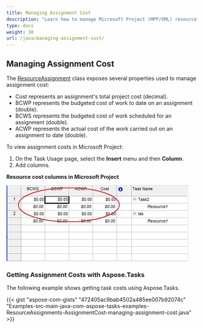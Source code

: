 ```yaml
---
title: Managing Assignment Cost
description: "Learn how to manage Microsoft Project (MPP/XML) resource assignment costs using Aspose.Tasks for Java."
type: docs
weight: 30
url: /java/managing-assignment-cost/
---
```


## **Managing Assignment Cost**
The [ResourceAssignment](https://apireference.aspose.com/tasks/java/com.aspose.tasks/ResourceAssignment) class exposes several properties used to manage assignment cost:

- Cost represents an assignment's total project cost (decimal).
- BCWP represents the budgeted cost of work to date on an assignment (double).
- BCWS represents the budgeted cost of work scheduled for an assignment (double).
- ACWP represents the actual cost of the work carried out on an assignment to date (double).

To view assignment costs in Microsoft Project:

1. On the Task Usage page, select the **Insert** menu and then **Column**.
2. Add columns.

**Resource cost columns in Microsoft Project** 

![modify resource costs in Microsoft Project 2010](managing-assignment-cost_1.png)

### **Getting Assignment Costs with Aspose.Tasks**
The following example shows getting task costs using Aspose.Tasks.

{{< gist "aspose-com-gists" "472405ac9bab4502a485ee007b92074c" "Examples-src-main-java-com-aspose-tasks-examples-ResourceAssignments-AssignmentCost-managing-assignment-cost.java" >}}

